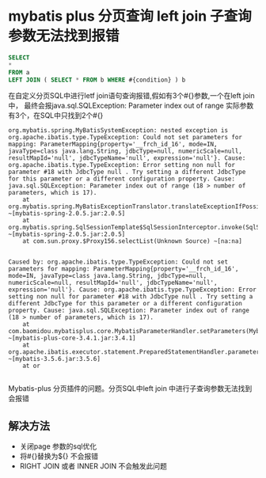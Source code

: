 # mybatis plus 分页查询 left join 子查询参数无法找到报错

```sql
SELECT
*
FROM a
LEFT JOIN ( SELECT * FROM b WHERE #{condition} ) b
```
在自定义分页SQL中进行letf join语句查询报错,假如有3个#{}参数,一个在left join中，
最终会报java.sql.SQLException: Parameter index out of range 实际参数有3个，在SQL中只找到2个#{}
```shell
org.mybatis.spring.MyBatisSystemException: nested exception is org.apache.ibatis.type.TypeException: Could not set parameters for mapping: ParameterMapping{property='__frch_id_16', mode=IN, javaType=class java.lang.String, jdbcType=null, numericScale=null, resultMapId='null', jdbcTypeName='null', expression='null'}. Cause: org.apache.ibatis.type.TypeException: Error setting non null for parameter #18 with JdbcType null . Try setting a different JdbcType for this parameter or a different configuration property. Cause: java.sql.SQLException: Parameter index out of range (18 > number of parameters, which is 17).
	at org.mybatis.spring.MyBatisExceptionTranslator.translateExceptionIfPossible(MyBatisExceptionTranslator.java:92) ~[mybatis-spring-2.0.5.jar:2.0.5]
	at org.mybatis.spring.SqlSessionTemplate$SqlSessionInterceptor.invoke(SqlSessionTemplate.java:440) ~[mybatis-spring-2.0.5.jar:2.0.5]
	at com.sun.proxy.$Proxy156.selectList(Unknown Source) ~[na:na]


Caused by: org.apache.ibatis.type.TypeException: Could not set parameters for mapping: ParameterMapping{property='__frch_id_16', mode=IN, javaType=class java.lang.String, jdbcType=null, numericScale=null, resultMapId='null', jdbcTypeName='null', expression='null'}. Cause: org.apache.ibatis.type.TypeException: Error setting non null for parameter #18 with JdbcType null . Try setting a different JdbcType for this parameter or a different configuration property. Cause: java.sql.SQLException: Parameter index out of range (18 > number of parameters, which is 17).
	at com.baomidou.mybatisplus.core.MybatisParameterHandler.setParameters(MybatisParameterHandler.java:215) ~[mybatis-plus-core-3.4.1.jar:3.4.1]
	at org.apache.ibatis.executor.statement.PreparedStatementHandler.parameterize(PreparedStatementHandler.java:94) ~[mybatis-3.5.6.jar:3.5.6]
	at or


```

Mybatis-plus 分页插件的问题。分页SQL中left join 中进行子查询参数无法找到 会报错
## 解决方法
- 关闭page 参数的sql优化
- 将#{}替换为${} 不会报错
- RIGHT JOIN 或者 INNER JOIN 不会触发此问题


